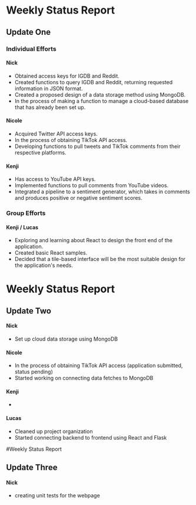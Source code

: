# Weekly Status Report

## Update One

### Individual Efforts

#### Nick
- Obtained access keys for IGDB and Reddit.
- Created functions to query IGDB and Reddit, returning requested information in JSON format.
- Created a proposed design of a data storage method using MongoDB.
- In the process of making a function to manage a cloud-based database that has already been set up.
  
#### Nicole
- Acquired Twitter API access keys.
- In the process of obtaining TikTok API access.
- Developing functions to pull tweets and TikTok comments from their respective platforms.

#### Kenji
- Has access to YouTube API keys.
- Implemented functions to pull comments from YouTube videos.
- Integrated a pipeline to a sentiment generator, which takes in comments and produces positive or negative sentiment scores.

### Group Efforts

#### Kenji / Lucas
- Exploring and learning about React to design the front end of the application.
- Created basic React samples.
- Decided that a tile-based interface will be the most suitable design for the application's needs.



# Weekly Status Report

## Update Two

#### Nick
- Set up cloud data storage using MongoDB
  
#### Nicole
- In the process of obtaining TikTok API access (application submitted, status pending)
- Started working on connecting data fetches to MongoDB

#### Kenji
- 

#### Lucas
- Cleaned up project organization
- Started connecting backend to frontend using React and Flask



#Weekly Status Report

## Update Three

#### Nick 
- creating unit tests for the webpage 
